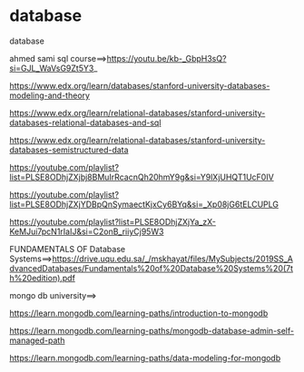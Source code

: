 # database

database

ahmed sami sql course==>https://youtu.be/kb-_GbpH3sQ?si=GJL_WaVsG9Zt5Y3_

https://www.edx.org/learn/databases/stanford-university-databases-modeling-and-theory

https://www.edx.org/learn/relational-databases/stanford-university-databases-relational-databases-and-sql

https://www.edx.org/learn/relational-databases/stanford-university-databases-semistructured-data

https://youtube.com/playlist?list=PLSE8ODhjZXjbj8BMuIrRcacnQh20hmY9g&si=Y9lXjUHQT1UcF0IV

https://youtube.com/playlist?list=PLSE8ODhjZXjYDBpQnSymaectKjxCy6BYq&si=_Xp08jG6tELCUPLG

https://youtube.com/playlist?list=PLSE8ODhjZXjYa_zX-KeMJui7pcN1rIaIJ&si=C2onB_riiyCj95W3

FUNDAMENTALS OF Database Systems==>https://drive.uqu.edu.sa/_/mskhayat/files/MySubjects/2019SS_AdvancedDatabases/Fundamentals%20of%20Database%20Systems%20(7th%20edition).pdf

mongo db university==>

https://learn.mongodb.com/learning-paths/introduction-to-mongodb

https://learn.mongodb.com/learning-paths/mongodb-database-admin-self-managed-path

https://learn.mongodb.com/learning-paths/data-modeling-for-mongodb
